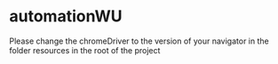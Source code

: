 # automationWU

Please change the chromeDriver to the version of your navigator in the folder resources in the root of the project
